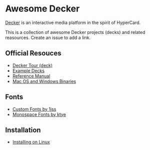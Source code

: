 # Awesome Decker

[Decker](https://beyondloom.com/decker/index.html) is an interactive media platform in the spirit of HyperCard.

This is a collection of awesome Decker projects (decks) and related reasources. Create an issue to add a link.

## Official Resouces
- [Decker Tour (deck)](https://beyondloom.com/decker/tour.html)
- [Example Decks](https://github.com/JohnEarnest/Decker/tree/main/examples/decks)
- [Reference Manual](https://beyondloom.com/decker/decker.html)
- [Mac OS and Windows Binaries](https://internet-janitor.itch.io/decker)

## Fonts
- [Custom Fonts by 1jss](https://github.com/1jss/decker-fonts)
- [Monospace Fonts by ktye](https://github.com/ktye/i/blob/master/_/i2/kui/f/fonts.deck)

## Installation
- [Installing on Linux](https://github.com/1jss/decker-linux)
